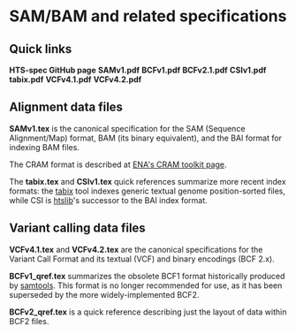 SAM/BAM and related specifications
==================================

Quick links
-----------

**HTS-spec GitHub page**
**SAMv1.pdf**
**BCFv1.pdf**
**BCFv2.1.pdf**
**CSIv1.pdf**
**tabix.pdf**
**VCFv4.1.pdf**
**VCFv4.2.pdf**

Alignment data files
--------------------

**SAMv1.tex** is the canonical specification for the SAM (Sequence Alignment/Map) format, BAM (its binary equivalent), and the BAI format for indexing BAM files.

The CRAM format is described at [ENA's CRAM toolkit page][ena-cram].

The **tabix.tex** and **CSIv1.tex** quick references summarize more recent index formats: the [tabix] tool indexes generic textual genome position-sorted files, while CSI is [htslib]'s successor to the BAI index format.

Variant calling data files
--------------------------

**VCFv4.1.tex** and **VCFv4.2.tex** are the canonical specifications for the Variant Call Format and its textual (VCF) and binary encodings (BCF 2.x).

**BCFv1_qref.tex** summarizes the obsolete BCF1 format historically produced by [samtools].  This format is no longer recommended for use, as it has been superseded by the more widely-implemented BCF2.

**BCFv2_qref.tex** is a quick reference describing just the layout of data within BCF2 files.

[ena-cram]:   http://www.ebi.ac.uk/ena/about/cram_toolkit
[htslib]:     https://github.com/samtools/htslib
[samtools]:   https://github.com/samtools/samtools
[tabix]:      https://github.com/samtools/tabix
[SAMv1.pdf]:    http://samtools.github.io/hts-specs/SAMv1.pdf
[BCFv1.pdf]:    http://samtools.github.io/hts-specs/BCFv1_qref.pdf
[BCFv2.1.pdf]:  http://samtools.github.io/hts-specs/BCFv2_qref.pdf
[CSIv1.pdf]:    http://samtools.github.io/hts-specs/CSIv1.pdf
[tabix.pdf]:    http://samtools.github.io/hts-specs/tabix.pdf
[VCFv4.1.pdf]:  http://samtools.github.io/hts-specs/VCFv4.1.pdf
[VCFv4.2.pdf]:  http://samtools.github.io/hts-specs/VCFv4.2.pdf
[HTS-spec GitHub page]:  http://samtools.github.io/hts-specs/

<!-- vim:set linebreak: -->
